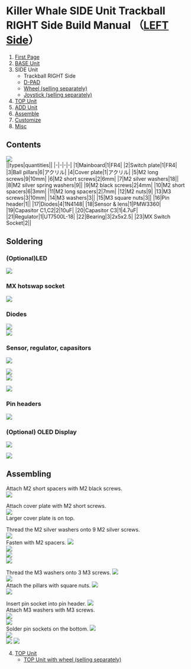 # Killer Whale SIDE Unit Trackball RIGHT Side Build Manual （[LEFT Side](../leftside/3_SIDE_TRACKBALL.md)）

1. [First Page](../README_EN.md)
2. [BASE Unit](../rightside/2_BASE.md)
3. SIDE Unit
   - Trackball RIGHT Side
   - [D-PAD](../rightside/3_SIDE_DPAD.md)
   - [Wheel (selling separately)](../rightside/3_SIDE_WHEEL.md)
   - [Joystick (selling separately)](../rightside/3_SIDE_JOYSTICK.md)
4. [TOP Unit](../rightside/4_TOP.md)
5. [ADD Unit](../rightside/5_ADD.md)
6. [Assemble](../rightside/6_ASSEMBLE.md)
7. [Customize](../rightside/7_CUSTOM.md)
8. [Misc](../rightside/8_MISC.md)

## Contents
![](../img/trackball/IMG_5057.jpg)    
||types|quantities||
|-|-|-|-|
|1|Mainboard|1|FR4|
|2|Switch plate|1|FR4|
|3|Ball pillars|6|アクリル|
|4|Cover plate|1|アクリル|
|5|M2 long screws|9|10mm|
|6|M2 short screws|2|6mm|
|7|M2 silver washers|18||
|8|M2 silver spring washers|9||
|9|M2 black screws|2|4mm|
|10|M2 short spacers|6|3mm|
|11|M2 long spacers|2|7mm|
|12|M2 nuts|9|
|13|M3 screws|3|10mm|
|14|M3 washers|3||
|15|M3 square nuts|3||
|16|Pin header|1||
|17|Diodes|4|1N4148|
|18|Sensor & lens|1|PMW3360|
|19|Capasitor C1,C2|2|10uF|
|20|Capasitor C3|1|4.7uF|
|21|Regulator|1|UT7500L-18|
|22|Bearing|3|2x5x2.5|
|23|MX Switch Socket|2||

## Soldering
### (Optional)LED  
![](../img/trackball/IMG_5063.jpg)  


### MX hotswap socket
![](../img/trackball/IMG_6009.jpg)  


### Diodes
![](../img/trackball/IMG_6012.jpg)  
![](../img/trackball/IMG_6016.jpg)  


### Sensor, regulator, capasitors

![](../img/trackball/IMG_5084.jpg)  

![](../img/trackball/IMG_5091.jpg)  
![](../img/trackball/IMG_7074.jpg)  
 
![](../img/trackball/IMG_5096.jpg)  


### Pin headers
![](../img/trackball/IMG_5107.jpg)  

### (Optional) OLED Display
![](../img/trackball/IMG_5109.jpg)  

![](../img/trackball/IMG_5116.jpg)  


## Assembling  
Attach M2 short spacers with M2 black screws.  
![](../img/trackball/IMG_5126.jpg)  
  
Attach cover plate with M2 short screws.  
![](../img/trackball/IMG_5127.jpg)  
Larger cover plate is on top.  
  
Thread the M2 silver washers onto 9 M2 silver screws.  
![](../img/trackball/IMG_5130.jpg)  
  Fasten with M2 spacers. 
![](../img/trackball/IMG_5134.jpg)  
![](../img/trackball/IMG_5137.jpg)  
![](../img/trackball/IMG_5142.jpg)  
![](../img/trackball/IMG_5147.jpg)  

Thread the M3 washers onto 3 M3 screws. 
![](../img/trackball/IMG_5149.jpg)  
![](../img/trackball/IMG_5155.jpg)  
Attach the pillars with square nuts. 
![](../img/trackball/IMG_5157.jpg)  
![](../img/trackball/IMG_5159.jpg)  


Insert pin socket into pin header.
![](../img/trackball/IMG_5167.jpg)  
Attach M3 washers with M3 screws.  
![](../img/trackball/IMG_5169.jpg)  
![](../img/trackball/IMG_5177.jpg)  
Solder pin sockets on the bottom.
![](../img/trackball/IMG_5180.jpg)  
![](../img/trackball/IMG_5184.jpg)  
![](../img/trackball/IMG_5190.jpg) 
![](../img/trackball/IMG_5193.jpg) 
  
4. [TOP Unit](../rightside/4_TOP.md)
   - [TOP Unit with wheel (selling separately)](../rightside/4_TOP_WHEEL.md)
